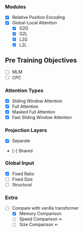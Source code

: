### Modules

- [x] Relative Position Encoding
- [x] Global-Local Attention
  - [x] G2G
  - [x] G2L
  - [x] L2G
  - [x] L2L

## Pre Training Objectives

- [ ] MLM
- [ ] CPC

### Attention Types

- [x] Sliding Window Attention
- [x] Full Attention
- [x] Masked Full Attention
- [x] Fast Sliding Window Attention

### Projection Layers

- [x] Separate
- [-] Shared

### Global Input

- [x] Fixed Ratio
- [ ] Fixed Size
- [ ] Structural

### Extra

- [ ] Compare with vanilla transformer
  - [x] Memory Comparison
  - [ ] Speed Comparison <-
  - [ ] Size Comparison <-
